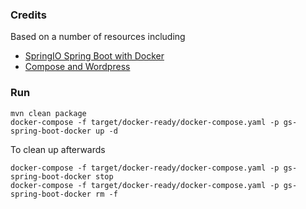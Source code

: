 ### Credits
Based on a number of resources including 
* [SpringIO Spring Boot with Docker](https://spring.io/guides/gs/spring-boot-docker/)
* [Compose and Wordpress](https://docs.docker.com/compose/wordpress/)

### Run
```
mvn clean package
docker-compose -f target/docker-ready/docker-compose.yaml -p gs-spring-boot-docker up -d
```
To clean up afterwards
```
docker-compose -f target/docker-ready/docker-compose.yaml -p gs-spring-boot-docker stop
docker-compose -f target/docker-ready/docker-compose.yaml -p gs-spring-boot-docker rm -f
```
